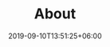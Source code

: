 ---
title: "About"
date: 2019-09-10T13:51:25+06:00
draft: false
description: "About the ecoCompute Conference"
---